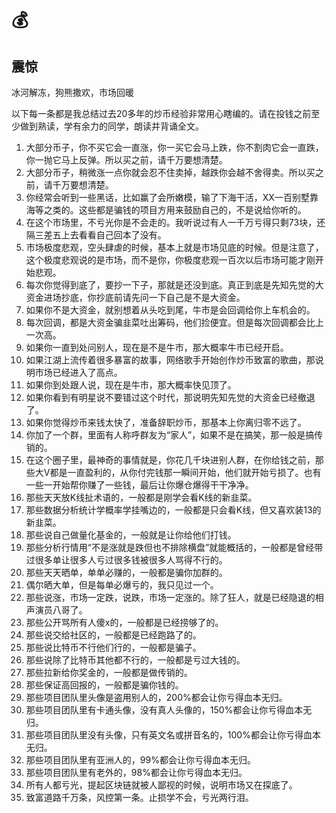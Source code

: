 # 💰

## 震惊

冰河解冻，狗熊撒欢，市场回暖

以下每一条都是我总结过去20多年的炒币经验非常用心瞎编的。请在投钱之前至少做到熟读，学有余力的同学，朗读并背诵全文。



1. 大部分币子，你不买它会一直涨，你一买它会马上跌，你不割肉它会一直跌，你一抛它马上反弹。所以买之前，请千万要想清楚。
2. 大部分币子，稍微涨一点你就会忍不住卖掉，越跌你会越不舍得卖。所以买之前，请千万要想清楚。
3. 你经常会听到一些黑话，比如赢了会所嫩模，输了下海干活，XX一百别墅靠海等之类的。这些都是骗钱的项目方用来鼓励自己的，不是说给你听的。
4. 在这个市场里，不亏光你是不会走的。我听说过有人一千万亏得只剩73块，还隔三差五上去看看自己回本了没有。
5. 市场极度悲观，空头肆虐的时候，基本上就是市场见底的时候。但是注意了，这个极度悲观说的是市场，而不是你，你极度悲观一百次以后市场可能才刚开始悲观。
6. 每次你觉得到底了，要抄一下子，那就是还没到底。真正到底是先知先觉的大资金进场抄底，你抄底前请先问一下自己是不是大资金。
7. 如果你不是大资金，就别想着从头吃到尾，牛市是会回调给你上车机会的。
8. 每次回调，都是大资金骗韭菜吐出筹码，他们捡便宜。但是每次回调都会比上一次高。
9. 如果你一直到处问别人，现在是不是牛市，那大概率牛市已经开启。
10. 如果江湖上流传着很多暴富的故事，网络歌手开始创作炒币致富的歌曲，那说明市场已经进入了高点。
11. 如果你到处跟人说，现在是牛市，那大概率快见顶了。
12. 如果你看到有明星说不要错过这个时代，那说明先知先觉的大资金已经撤退了。
13. 如果你觉得炒币来钱太快了，准备辞职炒币，那基本上你离归零不远了。
14. 你加了一个群，里面有人称呼群友为“家人”，如果不是在搞笑，那一般是搞传销的。
15. 在这个圈子里，最神奇的事情就是，你花几千块进别人群，在你给钱之前，那些大V都是一直盈利的，从你付完钱那一瞬间开始，他们就开始亏损了。也有一些一开始帮你赚了一些钱，最后让你爆仓爆得干干净净。
16. 那些天天放K线扯术语的，一般都是刚学会看K线的新韭菜。
17. 那些数据分析统计学概率学挂嘴边的，一般都是只会看K线，但又喜欢装13的新韭菜。
18. 那些说自己做量化基金的，一般就是让你给他们打钱。
19. 那些分析行情用“不是涨就是跌但也不排除横盘”就能概括的，一般都是曾经带过很多单让很多人亏过很多钱被很多人骂得不行的。
20. 那些天天晒单，单单必赚的，一般都是骗你加群的。
21. 偶尔晒大单，但是每单必爆亏的，我只见过一个。
22. 那些说涨，市场一定跌，说跌，市场一定涨的。除了狂人，就是已经隐退的相声演员八哥了。
23. 那些公开骂所有人傻x的，一般都是已经捞够了的。
24. 那些说交给社区的，一般都是已经跑路了的。
25. 那些说比特币不行他们行的，一般都是骗子。
26. 那些说除了比特币其他都不行的，一般都是亏过大钱的。
27. 那些拉新给你奖金的，一般都是做传销的。
28. 那些保证高回报的，一般都是骗你钱的。
29. 那些项目团队里头像是盗用别人的，200%都会让你亏得血本无归。
30. 那些项目团队里有卡通头像，没有真人头像的，150%都会让你亏得血本无归。
31. 那些项目团队里没有头像，只有英文名或拼音名的，100%都会让你亏得血本无归。
32. 那些项目团队里有亚洲人的，99%都会让你亏得血本无归。
33. 那些项目团队里有老外的，98%都会让你亏得血本无归。
34. 所有人都亏光，提起区块链就被人鄙视的时候，说明市场又在探底了。
35. 致富道路千万条，风控第一条。止损学不会，亏光两行泪。



